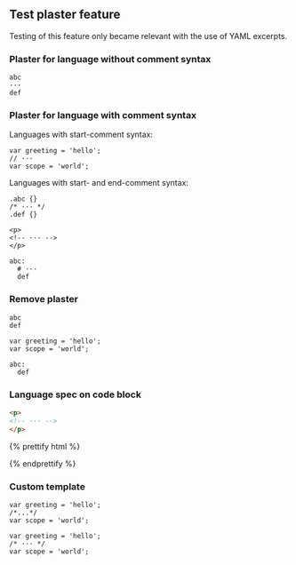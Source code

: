 ## Test plaster feature

Testing of this feature only became relevant with the use of YAML excerpts.

### Plaster for language without comment syntax

<?code-excerpt "plaster.txt"?>
```
abc
···
def
```

### Plaster for language with comment syntax

Languages with start-comment syntax:

<?code-excerpt "plaster.dart"?>
```
var greeting = 'hello';
// ···
var scope = 'world';
```

Languages with start- and end-comment syntax:

<?code-excerpt "plaster.css"?>
```
.abc {}
/* ··· */
.def {}
```

<?code-excerpt "plaster.html"?>
```
<p>
<!-- ··· -->
</p>
```

<?code-excerpt "plaster.yaml"?>
```
abc:
  # ···
  def
```

### Remove plaster

<?code-excerpt "plaster.txt" plaster="none"?>
```
abc
def
```

<?code-excerpt "plaster.dart" plaster="none"?>
```
var greeting = 'hello';
var scope = 'world';
```

<?code-excerpt "plaster.yaml" plaster="none"?>
```
abc:
  def
```

### Language spec on code block

<?code-excerpt "plaster.dart (html)"?>
```html
<p>
<!-- ··· -->
</p>
```

<?code-excerpt "plaster.dart (html)"?>
{% prettify html %}
<p>
<!-- ··· -->
</p>
{% endprettify %}

### Custom template

<?code-excerpt "plaster.dart" plaster="/*...*/"?>
```
var greeting = 'hello';
/*...*/
var scope = 'world';
```

<?code-excerpt "plaster.dart" plaster="/* $defaultPlaster */"?>
```
var greeting = 'hello';
/* ··· */
var scope = 'world';
```
